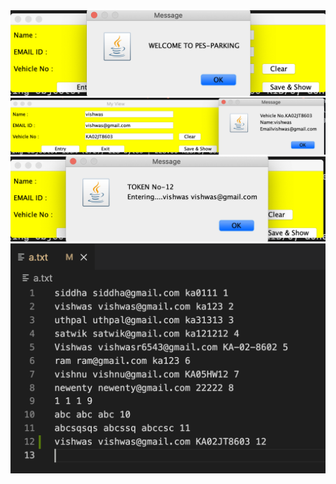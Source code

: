 <img src = "/demo/1.png"  />
<img src = "/demo/2.png" />
<img src = "/demo/3.png"  />
<img src = "/demo/4.png"  />
